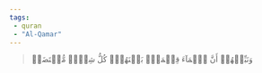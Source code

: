 ```yaml
---
tags: 
 - quran 
 - "Al-Qamar"
---
```


> وَنَبِّئۡهُمۡ أَنَّ ٱلۡمَآءَ قِسۡمَةُۢ بَيۡنَهُمۡۖ كُلُّ شِرۡبٖ مُّحۡتَضَرٞ

